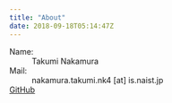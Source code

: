 ```yaml
---
title: "About"
date: 2018-09-18T05:14:47Z
---
```

<dl>
    <dt>Name:</dt>
    <dd>Takumi Nakamura</dd>
    <dt>Mail:</dt>
    <dd>nakamura.takumi.nk4 [at] is.naist.jp</dd>
    <dt><a href="https://github.com/xi-xi">GitHub</a></dt>
</dl>


